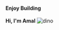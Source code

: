 #### Enjoy Building
**Hi, I'm Amal**
![dino](https://github.com/anamallay/anamallay/assets/93478850/456d28c1-92f6-4939-b712-8fac58c4f29d)
